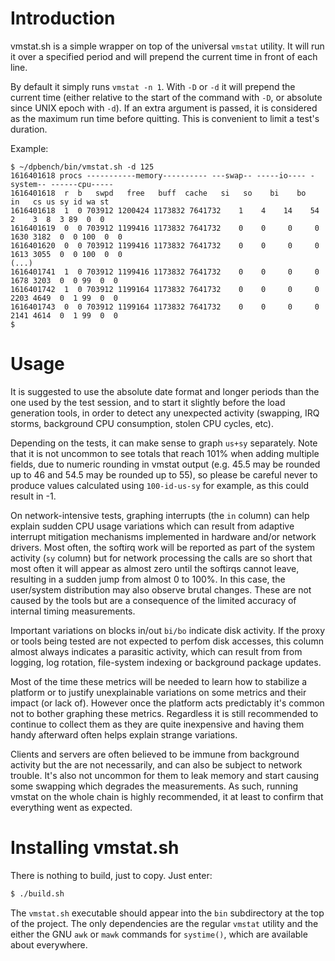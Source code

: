 # Introduction

vmstat.sh is a simple wrapper on top of the universal `vmstat` utility. It will
run it over a specified period and will prepend the current time in front of
each line.

By default it simply runs `vmstat -n 1`. With `-D` or `-d` it will prepend the
current time (either relative to the start of the command with `-D`, or absolute
since UNIX epoch with `-d`). If an extra argument is passed, it is considered
as the maximum run time before quitting. This is convenient to limit a test's
duration.

Example:

```
$ ~/dpbench/bin/vmstat.sh -d 125
1616401618 procs -----------memory---------- ---swap-- -----io---- -system-- ------cpu-----
1616401618  r  b   swpd   free   buff  cache   si   so    bi    bo   in   cs us sy id wa st
1616401618  1  0 703912 1200424 1173832 7641732    1    4    14    54    2    3  8  3 89  0  0
1616401619  0  0 703912 1199416 1173832 7641732    0    0     0     0 1630 3182  0  0 100  0  0
1616401620  0  0 703912 1199416 1173832 7641732    0    0     0     0 1613 3055  0  0 100  0  0
(...)
1616401741  1  0 703912 1199416 1173832 7641732    0    0     0     0 1678 3203  0  0 99  0  0
1616401742  1  0 703912 1199164 1173832 7641732    0    0     0     0 2203 4649  0  1 99  0  0
1616401743  0  0 703912 1199164 1173832 7641732    0    0     0     0 2141 4614  0  1 99  0  0
$
```

# Usage

It is suggested to use the absolute date format and longer periods than the one
used by the test session, and to start it slightly before the load generation
tools, in order to detect any unexpected activity (swapping, IRQ storms,
background CPU consumption, stolen CPU cycles, etc).

Depending on the tests, it can make sense to graph `us+sy` separately. Note that
it is not uncommon to see totals that reach 101% when adding multiple fields,
due to numeric rounding in vmstat output (e.g. 45.5 may be rounded up to 46 and
54.5 may be rounded up to 55), so please be careful never to produce values
calculated using `100-id-us-sy` for example, as this could result in -1.

On network-intensive tests, graphing interrupts (the `in` column) can help
explain sudden CPU usage variations which can result from adaptive interrupt
mitigation mechanisms implemented in hardware and/or network drivers. Most
often, the softirq work will be reported as part of the system activity (`sy`
column) but for network processing the calls are so short that most often it
will appear as almost zero until the softirqs cannot leave, resulting in a
sudden jump from almost 0 to 100%. In this case, the user/system distribution
may also observe brutal changes. These are not caused by the tools but are a
consequence of the limited accuracy of internal timing measurements.

Important variations on blocks in/out `bi/bo` indicate disk activity. If the
proxy or tools being tested are not expected to perfom disk accesses, this
column almost always indicates a parasitic activity, which can result from
from logging, log rotation, file-system indexing or background package updates.

Most of the time these metrics will be needed to learn how to stabilize a
platform or to justify unexplainable variations on some metrics and their
impact (or lack of). However once the platform acts predictably it's common not
to bother graphing these metrics. Regardless it is still recommended to
continue to collect them as they are quite inexpensive and having them handy
afterward often helps explain strange variations.

Clients and servers are often believed to be immune from background activity
but the are not necessarily, and can also be subject to network trouble. It's
also not uncommon for them to leak memory and start causing some swapping which
degrades the measurements. As such, running vmstat on the whole chain is highly
recommended, it at least to confirm that everything went as expected.


# Installing vmstat.sh

There is nothing to build, just to copy. Just enter:

```sh
$ ./build.sh
```

The `vmstat.sh` executable should appear into the `bin` subdirectory at the top
of the project. The only dependencies are the regular `vmstat` utility and the
either the GNU `awk` or `mawk` commands for `systime()`, which are available
about everywhere.
